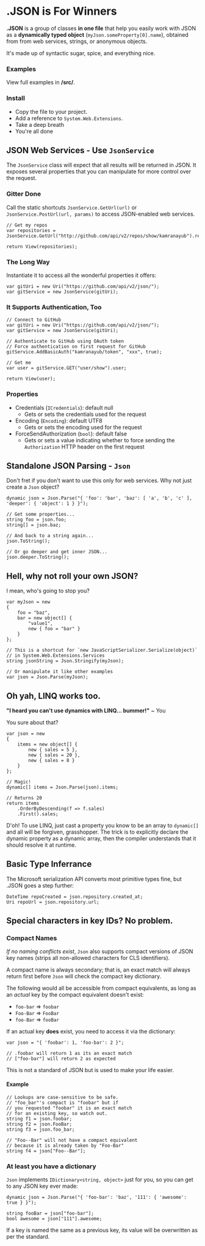 ﻿.JSON is For Winners
====================

**.JSON** is a group of classes **in one file** that help you easily work with JSON as a **dynamically typed object** (`myJson.someProperty[0].name`), obtained from from web services, strings, or anonymous objects.

It's made up of syntactic sugar, spice, and everything nice.

### Examples ###

View full examples in **/src/**.

### Install ###

 - Copy the file to your project. 
 - Add a reference to `System.Web.Extensions`. 
 - Take a deep breath
 - You're all done

## JSON Web Services - Use `JsonService` ##

The `JsonService` class will expect that all results will be returned in JSON. It exposes several properties that you can manipulate for more control over the request.

### Gitter Done ###

Call the static shortcuts `JsonService.GetUrl(url)` or `JsonService.PostUrl(url, params)` to access JSON-enabled web services.
	
	// Get my repos
	var repositories = JsonService.GetUrl("http://github.com/api/v2/repos/show/kamranayub").repositories;
	
	return View(repositories);

### The Long Way ###

Instantiate it to access all the wonderful properties it offers:

	var gitUri = new Uri("https://github.com/api/v2/json/");
	var gitService = new JsonService(gitUri);

### It Supports Authentication, Too ###

	// Connect to GitHub
	var gitUri = new Uri("https://github.com/api/v2/json/");
	var gitService = new JsonService(gitUri);

	// Authenticate to GitHub using OAuth token
	// Force authentication on first request for GitHub
	gitService.AddBasicAuth("kamranayub/token", "xxx", true);

	// Get me
	var user = gitService.GET("user/show").user;

	return View(user);

### Properties ###

- Credentials (`ICredentials`): default null
  - Gets or sets the credentials used for the request
- Encoding (`Encoding`): default UTF8
  - Gets or sets the encoding used for the request
- ForceSendAuthorization (`bool`): default false
  - Gets or sets a value indicating whether to force sending the `Authorization` HTTP header on the first request
  
## Standalone JSON Parsing - `Json` ##

Don't fret if you don't want to use this only for web services. Why not just create a `Json` object?

	dynamic json = Json.Parse("{ 'foo': 'bar', 'baz': [ 'a', 'b', 'c' ], 'deeper': { 'object': 1 } }");
	
	// Get some properties...
	string foo = json.foo;
	string[] = json.baz;
	
	// And back to a string again...
	json.ToString();
	
	// Or go deeper and get inner JSON...
	json.deeper.ToString();

## Hell, why not roll your own JSON? ##

I mean, who's going to stop you?

	var myJson = new
	{
		foo = "baz",
		bar = new object[] { 
			"value1", 
			new { foo = "bar" }
		}
	};

	// This is a shortcut for `new JavaScriptSerializer.Serialize(object)`
	// in System.Web.Extensions.Services
	string jsonString = Json.Stringify(myJson);
	
	// Or manipulate it like other examples
	var json = Json.Parse(myJson);

## Oh yah, LINQ works too. ##

**"I heard you can't use dynamics with LINQ... bummer!"** ~ You

You sure about that?

	var json = new
	{
		items = new object[] {
			new { sales = 5 },
			new { sales = 20 },
			new { sales = 8 }
		}
	};
	
	// Magic!
	dynamic[] items = Json.Parse(json).items;
	
	// Returns 20
	return items
		.OrderByDescending(f => f.sales)
		.First().sales;

D'oh! To use LINQ, just cast a property you know to be an array to `dynamic[]` and all will be forgiven, grasshopper. The trick is to explicitly declare the dynamic property as a dynamic array, then the compiler understands that it should resolve it at runtime.

## Basic Type Inferrance ##

The Microsoft serialization API converts most primitive types fine, but .JSON goes a step further:

	DateTime repoCreated = json.repository.created_at;
	Uri repoUrl = json.repository.url;
	
## Special characters in key IDs? No problem. ##

### Compact Names ###

*If no naming conflicts exist*, `Json` also supports compact versions of JSON key names (strips all non-allowed characters for CLS identifiers).

A compact name is always secondary; that is, an exact match will always return first before `Json` will check the compact key dictionary.

The following would all be accessible from compact equivalents, as long as an _actual_ key by the compact equivalent doesn't exist:

 - `foo-bar` => `foobar`
 - `Foo-Bar` => `FooBar`
 - `foo-Bar` => `fooBar`
	
If an actual key **does** exist, you need to access it via the dictionary:

	var json = "{ 'foobar': 1, 'foo-bar': 2 }";
	
	// .foobar will return 1 as its an exact match
	// ["foo-bar"] will return 2 as expected
 
This is not a standard of JSON but is used to make your life easier.

#### Example ####

	// Lookups are case-sensitive to be safe.
	// "foo_bar"'s compact is "foobar" but if
	// you requested "foobar" it is an exact match
	// for an existing key, so watch out.
	string f1 = json.foobar;
	string f2 = json.FooBar;
	string f3 = json.foo_bar;
	
	// "Foo--Bar" will not have a compact equivalent
	// because it is already taken by "Foo-Bar"
	string f4 = json["Foo--Bar"];
	
### At least you have a dictionary ###

`Json` implements `IDictionary<string, object>` just for you, so you can get to any JSON key ever made:

	dynamic json = Json.Parse("{ 'foo-bar': 'baz', '111': { 'awesome': true } }");

	string fooBar = json["foo-bar"];
	bool awesome = json["111"].awesome;
	
If a key is named the same as a previous key, its value will be overwritten as per the standard.